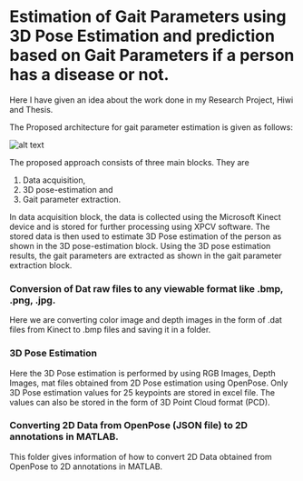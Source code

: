 # Estimation of Gait Parameters using 3D Pose Estimation and prediction based on Gait Parameters if a person has a disease or not.

Here I have given an idea about the work done in my Research Project, Hiwi and Thesis.

The Proposed architecture for gait parameter estimation is given as follows:

![alt text](https://github.com/Ankitjaiswal1201/Thesis/blob/master/Images/arch.png)


The proposed approach consists of three main blocks. They are 
1. Data acquisition, 
2. 3D pose-estimation and 
3. Gait parameter extraction. 

In data acquisition block, the data is collected using the Microsoft Kinect device and is stored for further processing using XPCV
software. The stored data is then used to estimate 3D Pose estimation of the person as shown in the 3D pose-estimation block.
Using the 3D pose estimation results, the gait parameters are extracted as shown in the gait parameter extraction block.


### Conversion of Dat raw files to any viewable format like .bmp, .png, .jpg. ###
Here we are converting color image and depth images in the form of .dat files from Kinect to .bmp files and saving it in a folder.

### 3D Pose Estimation ###
Here the 3D Pose estimation is performed by using RGB Images, Depth Images, mat files obtained from 2D Pose estimation using OpenPose. Only 3D Pose estimation values for 25 keypoints are stored in excel file. The values can also be stored in the form of 3D Point Cloud format (PCD).

### Converting 2D Data from OpenPose (JSON file) to 2D annotations in MATLAB. ###
This folder gives information of how to convert 2D Data obtained from OpenPose to 2D annotations in MATLAB.


